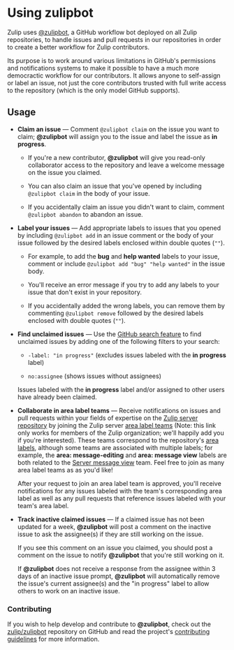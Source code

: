 # Using zulipbot

Zulip uses [@zulipbot](https://github.com/zulipbot), a GitHub workflow bot
deployed on all Zulip repositories, to handle issues and pull requests in our
repositories in order to create a better workflow for Zulip contributors.

Its purpose is to work around various limitations in GitHub's
permissions and notifications systems to make it possible to have a
much more democractic workflow for our contributors.  It allows anyone
to self-assign or label an issue, not just the core contributors
trusted with full write access to the repository (which is the only
model GitHub supports).

## Usage

* **Claim an issue** — Comment `@zulipbot claim` on the issue you want
to claim; **@zulipbot** will assign you to the issue and label the issue as
**in progress**.

  * If you're a new contributor, **@zulipbot** will give you read-only
    collaborator access to the repository and leave a welcome message on the
    issue you claimed.

  * You can also claim an issue that you've opened by including
    `@zulipbot claim` in the body of your issue.

  * If you accidentally claim an issue you didn't want to claim, comment
    `@zulipbot abandon` to abandon an issue.

* **Label your issues** — Add appropriate labels to issues that you opened by
including `@zulipbot add` in an issue comment or the body of your issue
followed by the desired labels enclosed within double quotes (`""`).

  * For example, to add the **bug** and **help wanted** labels to your
    issue, comment or include `@zulipbot add "bug" "help wanted"` in the
    issue body.

  * You'll receive an error message if you try to add any labels to your issue
    that don't exist in your repository.

  * If you accidentally added the wrong labels, you can remove them by commenting
    `@zulipbot remove` followed by the desired labels enclosed with double quotes
    (`""`).

* **Find unclaimed issues** — Use the [GitHub search
feature](https://help.github.com/en/articles/using-search-to-filter-issues-and-pull-requests)
to find unclaimed issues by adding one of the following filters to your search:

  * `-label: "in progress"` (excludes issues labeled with the **in progress** label)

  * `no:assignee` (shows issues without assignees)

  Issues labeled with the **in progress** label and/or assigned to other users have
  already been claimed.

* **Collaborate in area label teams** — Receive notifications on
issues and pull requests within your fields of expertise on the
[Zulip server repository](https://github.com/zulip/zulip) by joining
the Zulip server
[area label teams](https://github.com/orgs/zulip/teams?utf8=✓&query=Server)
(Note: this link only works for members of the Zulip organization;
we'll happily add you if you're interested).  These teams correspond
to the repository's
[area labels](https://github.com/zulip/zulip/labels), although some
teams are associated with multiple labels; for example, the **area:
message-editing** and **area: message view** labels are both related
to the
[Server message view](https://github.com/orgs/zulip/teams/server-message-view)
team.  Feel free to join as many area label teams as as you'd like!

  After your request to join an area label team is approved, you'll receive
  notifications for any issues labeled with the team's corresponding area
  label as well as any pull requests that reference issues labeled with your
  team's area label.

* **Track inactive claimed issues** — If a claimed issue has not been updated
for a week, **@zulipbot** will post a comment on the inactive issue to ask the
assignee(s) if they are still working on the issue.

  If you see this comment on an issue you claimed, you should post a comment
  on the issue to notify **@zulipbot** that you're still working on it.

  If **@zulipbot** does not receive a response from the assignee within 3 days
  of an inactive issue prompt, **@zulipbot** will automatically remove the
  issue's current assignee(s) and the "in progress" label to allow others to
  work on an inactive issue.

### Contributing

If you wish to help develop and contribute to **@zulipbot**, check out the
[zulip/zulipbot](https://github.com/zulip/zulipbot) repository on GitHub and read
the project's [contributing
guidelines](https://github.com/zulip/zulipbot/blob/master/.github/CONTRIBUTING.md#contributing) for
more information.
